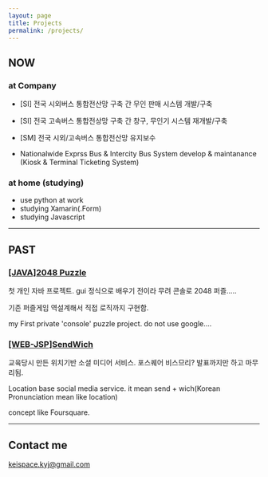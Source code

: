 ```yaml
---
layout: page
title: Projects
permalink: /projects/
---
```


## NOW 

### at Company
- [SI] 전국 시외버스 통합전산망 구축 간 무인 판매 시스템 개발/구축
- [SI] 전국 고속버스 통합전상망 구축 간 창구, 무인기 시스템 재개발/구축
- [SM] 전국 시외/고속버스 통합전산망 유지보수 

- Nationalwide Exprss Bus & Intercity Bus System develop & maintanance (Kiosk & Terminal Ticketing System)

### at home (studying)
- use python at work 
- studying Xamarin(.Form)
- studying Javascript

***

## PAST
### [[JAVA]2048 Puzzle](https://github.com/keispace/2048puzzle) 
첫 개인 자바 프로젝트. gui 정식으로 배우기 전이라 무려 콘솔로 2048 퍼즐.....

기존 퍼즐게임 역설계해서 직접 로직까지 구현함.

my First private 'console' puzzle project. do not use google....

### [[WEB-JSP]SendWich](https://github.com/go5/SendWich)
교육당시 만든 위치기반 소셜 미디어 서비스. 포스퀘어 비스므리? 발표까지만 하고 마무리됨. 

Location base social media service. it mean send + wich(Korean Pronunciation mean like location)

concept like Foursquare.

***
## Contact me

[keispace.kyj@gmail.com](mailto:keispace.kyj@gmail.com)
